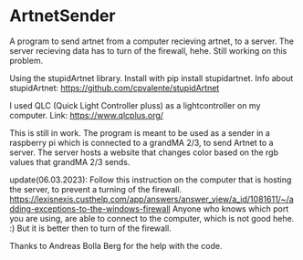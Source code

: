 # ArtnetSender
A program to send artnet from a computer recieving artnet, to a server. 
The server recieving data has to turn of the firewall, hehe. Still working on this problem.  

Using the stupidArtnet library. 
Install with pip install stupidartnet. 
Info about stupidArtnet: https://github.com/cpvalente/stupidArtnet

I used QLC (Quick Light Controller pluss) as a lightcontroller on my computer.
Link: https://www.qlcplus.org/

This is still in work. The program is meant to be used as a sender in a raspberry pi which is connected to a grandMA 2/3, to send Artnet to a server.
The server hosts a website that changes color based on the rgb values that grandMA 2/3 sends. 


update(06.03.2023):
Follow this instruction on the computer that is hosting the server, to prevent a turning of the firewall.
https://lexisnexis.custhelp.com/app/answers/answer_view/a_id/1081611/~/adding-exceptions-to-the-windows-firewall
Anyone who knows which port you are using, are able to connect to the computer, which is not good hehe. :)
But it is better then to turn of the firewall. 


Thanks to Andreas Bolla Berg for the help with the code. 
